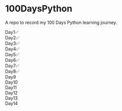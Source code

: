 # 100DaysPython
A repo to record my 100 Days Python learning journey.

Day1✅  
Day2✅  
Day3✅   
Day4✅  
Day5✅  
Day6✅  
Day7✅  
Day8✅  
Day9  
Day10  
Day11  
Day12  
Day13  
Day14  
